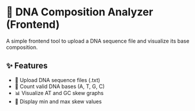 # 🧬 DNA Composition Analyzer (Frontend)

A simple frontend tool to upload a DNA sequence file and visualize its base composition.
## ✨ Features
- 📂 Upload DNA sequence files (.txt)
- 🧮 Count valid DNA bases (A, T, G, C)
- 📊 Visualize AT and GC skew graphs
- 🧪 Display min and max skew values
